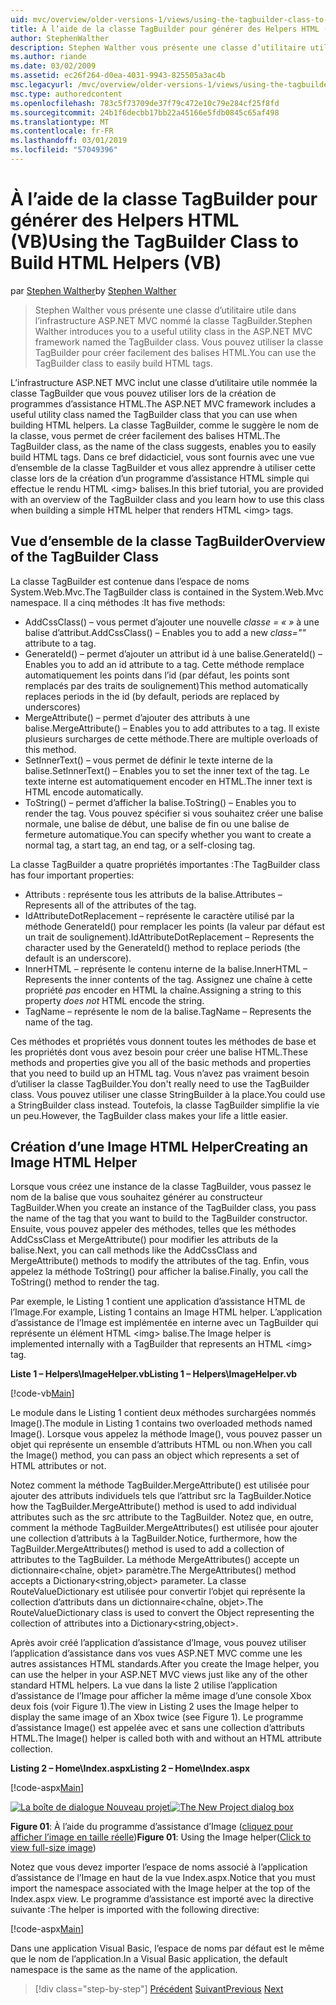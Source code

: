 ```yaml
---
uid: mvc/overview/older-versions-1/views/using-the-tagbuilder-class-to-build-html-helpers-vb
title: À l’aide de la classe TagBuilder pour générer des Helpers HTML (VB) | Microsoft Docs
author: StephenWalther
description: Stephen Walther vous présente une classe d’utilitaire utile dans l’infrastructure ASP.NET MVC nommé la classe TagBuilder. Vous pouvez utiliser la classe TagBuilder pour facilement...
ms.author: riande
ms.date: 03/02/2009
ms.assetid: ec26f264-d0ea-4031-9943-825505a3ac4b
msc.legacyurl: /mvc/overview/older-versions-1/views/using-the-tagbuilder-class-to-build-html-helpers-vb
msc.type: authoredcontent
ms.openlocfilehash: 783c5f73709de37f79c472e10c79e284cf25f8fd
ms.sourcegitcommit: 24b1f6decbb17bb22a45166e5fdb0845c65af498
ms.translationtype: MT
ms.contentlocale: fr-FR
ms.lasthandoff: 03/01/2019
ms.locfileid: "57049396"
---
```

<a name="using-the-tagbuilder-class-to-build-html-helpers-vb"></a><span data-ttu-id="55ff8-104">À l’aide de la classe TagBuilder pour générer des Helpers HTML (VB)</span><span class="sxs-lookup"><span data-stu-id="55ff8-104">Using the TagBuilder Class to Build HTML Helpers (VB)</span></span>
====================
<span data-ttu-id="55ff8-105">par [Stephen Walther](https://github.com/StephenWalther)</span><span class="sxs-lookup"><span data-stu-id="55ff8-105">by [Stephen Walther](https://github.com/StephenWalther)</span></span>

> <span data-ttu-id="55ff8-106">Stephen Walther vous présente une classe d’utilitaire utile dans l’infrastructure ASP.NET MVC nommé la classe TagBuilder.</span><span class="sxs-lookup"><span data-stu-id="55ff8-106">Stephen Walther introduces you to a useful utility class in the ASP.NET MVC framework named the TagBuilder class.</span></span> <span data-ttu-id="55ff8-107">Vous pouvez utiliser la classe TagBuilder pour créer facilement des balises HTML.</span><span class="sxs-lookup"><span data-stu-id="55ff8-107">You can use the TagBuilder class to easily build HTML tags.</span></span>


<span data-ttu-id="55ff8-108">L’infrastructure ASP.NET MVC inclut une classe d’utilitaire utile nommée la classe TagBuilder que vous pouvez utiliser lors de la création de programmes d’assistance HTML.</span><span class="sxs-lookup"><span data-stu-id="55ff8-108">The ASP.NET MVC framework includes a useful utility class named the TagBuilder class that you can use when building HTML helpers.</span></span> <span data-ttu-id="55ff8-109">La classe TagBuilder, comme le suggère le nom de la classe, vous permet de créer facilement des balises HTML.</span><span class="sxs-lookup"><span data-stu-id="55ff8-109">The TagBuilder class, as the name of the class suggests, enables you to easily build HTML tags.</span></span> <span data-ttu-id="55ff8-110">Dans ce bref didacticiel, vous sont fournis avec une vue d’ensemble de la classe TagBuilder et vous allez apprendre à utiliser cette classe lors de la création d’un programme d’assistance HTML simple qui effectue le rendu HTML &lt;img&gt; balises.</span><span class="sxs-lookup"><span data-stu-id="55ff8-110">In this brief tutorial, you are provided with an overview of the TagBuilder class and you learn how to use this class when building a simple HTML helper that renders HTML &lt;img&gt; tags.</span></span>

## <a name="overview-of-the-tagbuilder-class"></a><span data-ttu-id="55ff8-111">Vue d’ensemble de la classe TagBuilder</span><span class="sxs-lookup"><span data-stu-id="55ff8-111">Overview of the TagBuilder Class</span></span>

<span data-ttu-id="55ff8-112">La classe TagBuilder est contenue dans l’espace de noms System.Web.Mvc.</span><span class="sxs-lookup"><span data-stu-id="55ff8-112">The TagBuilder class is contained in the System.Web.Mvc namespace.</span></span> <span data-ttu-id="55ff8-113">Il a cinq méthodes :</span><span class="sxs-lookup"><span data-stu-id="55ff8-113">It has five methods:</span></span>

- <span data-ttu-id="55ff8-114">AddCssClass() – vous permet d’ajouter une nouvelle *classe = « »* à une balise d’attribut.</span><span class="sxs-lookup"><span data-stu-id="55ff8-114">AddCssClass() – Enables you to add a new *class=""* attribute to a tag.</span></span>
- <span data-ttu-id="55ff8-115">GenerateId() – permet d’ajouter un attribut id à une balise.</span><span class="sxs-lookup"><span data-stu-id="55ff8-115">GenerateId() – Enables you to add an id attribute to a tag.</span></span> <span data-ttu-id="55ff8-116">Cette méthode remplace automatiquement les points dans l’id (par défaut, les points sont remplacés par des traits de soulignement)</span><span class="sxs-lookup"><span data-stu-id="55ff8-116">This method automatically replaces periods in the id (by default, periods are replaced by underscores)</span></span>
- <span data-ttu-id="55ff8-117">MergeAttribute() – permet d’ajouter des attributs à une balise.</span><span class="sxs-lookup"><span data-stu-id="55ff8-117">MergeAttribute() – Enables you to add attributes to a tag.</span></span> <span data-ttu-id="55ff8-118">Il existe plusieurs surcharges de cette méthode.</span><span class="sxs-lookup"><span data-stu-id="55ff8-118">There are multiple overloads of this method.</span></span>
- <span data-ttu-id="55ff8-119">SetInnerText() – vous permet de définir le texte interne de la balise.</span><span class="sxs-lookup"><span data-stu-id="55ff8-119">SetInnerText() – Enables you to set the inner text of the tag.</span></span> <span data-ttu-id="55ff8-120">Le texte interne est automatiquement encoder en HTML.</span><span class="sxs-lookup"><span data-stu-id="55ff8-120">The inner text is HTML encode automatically.</span></span>
- <span data-ttu-id="55ff8-121">ToString() – permet d’afficher la balise.</span><span class="sxs-lookup"><span data-stu-id="55ff8-121">ToString() – Enables you to render the tag.</span></span> <span data-ttu-id="55ff8-122">Vous pouvez spécifier si vous souhaitez créer une balise normale, une balise de début, une balise de fin ou une balise de fermeture automatique.</span><span class="sxs-lookup"><span data-stu-id="55ff8-122">You can specify whether you want to create a normal tag, a start tag, an end tag, or a self-closing tag.</span></span>
  

<span data-ttu-id="55ff8-123">La classe TagBuilder a quatre propriétés importantes :</span><span class="sxs-lookup"><span data-stu-id="55ff8-123">The TagBuilder class has four important properties:</span></span>

- <span data-ttu-id="55ff8-124">Attributs : représente tous les attributs de la balise.</span><span class="sxs-lookup"><span data-stu-id="55ff8-124">Attributes – Represents all of the attributes of the tag.</span></span>
- <span data-ttu-id="55ff8-125">IdAttributeDotReplacement – représente le caractère utilisé par la méthode GenerateId() pour remplacer les points (la valeur par défaut est un trait de soulignement).</span><span class="sxs-lookup"><span data-stu-id="55ff8-125">IdAttributeDotReplacement – Represents the character used by the GenerateId() method to replace periods (the default is an underscore).</span></span>
- <span data-ttu-id="55ff8-126">InnerHTML – représente le contenu interne de la balise.</span><span class="sxs-lookup"><span data-stu-id="55ff8-126">InnerHTML – Represents the inner contents of the tag.</span></span> <span data-ttu-id="55ff8-127">Assignez une chaîne à cette propriété *pas* encoder en HTML la chaîne.</span><span class="sxs-lookup"><span data-stu-id="55ff8-127">Assigning a string to this property *does not* HTML encode the string.</span></span>
- <span data-ttu-id="55ff8-128">TagName – représente le nom de la balise.</span><span class="sxs-lookup"><span data-stu-id="55ff8-128">TagName – Represents the name of the tag.</span></span>

<span data-ttu-id="55ff8-129">Ces méthodes et propriétés vous donnent toutes les méthodes de base et les propriétés dont vous avez besoin pour créer une balise HTML.</span><span class="sxs-lookup"><span data-stu-id="55ff8-129">These methods and properties give you all of the basic methods and properties that you need to build up an HTML tag.</span></span> <span data-ttu-id="55ff8-130">Vous n’avez pas vraiment besoin d’utiliser la classe TagBuilder.</span><span class="sxs-lookup"><span data-stu-id="55ff8-130">You don't really need to use the TagBuilder class.</span></span> <span data-ttu-id="55ff8-131">Vous pouvez utiliser une classe StringBuilder à la place.</span><span class="sxs-lookup"><span data-stu-id="55ff8-131">You could use a StringBuilder class instead.</span></span> <span data-ttu-id="55ff8-132">Toutefois, la classe TagBuilder simplifie la vie un peu.</span><span class="sxs-lookup"><span data-stu-id="55ff8-132">However, the TagBuilder class makes your life a little easier.</span></span>

## <a name="creating-an-image-html-helper"></a><span data-ttu-id="55ff8-133">Création d’une Image HTML Helper</span><span class="sxs-lookup"><span data-stu-id="55ff8-133">Creating an Image HTML Helper</span></span>

<span data-ttu-id="55ff8-134">Lorsque vous créez une instance de la classe TagBuilder, vous passez le nom de la balise que vous souhaitez générer au constructeur TagBuilder.</span><span class="sxs-lookup"><span data-stu-id="55ff8-134">When you create an instance of the TagBuilder class, you pass the name of the tag that you want to build to the TagBuilder constructor.</span></span> <span data-ttu-id="55ff8-135">Ensuite, vous pouvez appeler des méthodes, telles que les méthodes AddCssClass et MergeAttribute() pour modifier les attributs de la balise.</span><span class="sxs-lookup"><span data-stu-id="55ff8-135">Next, you can call methods like the AddCssClass and MergeAttribute() methods to modify the attributes of the tag.</span></span> <span data-ttu-id="55ff8-136">Enfin, vous appelez la méthode ToString() pour afficher la balise.</span><span class="sxs-lookup"><span data-stu-id="55ff8-136">Finally, you call the ToString() method to render the tag.</span></span>

<span data-ttu-id="55ff8-137">Par exemple, le Listing 1 contient une application d’assistance HTML de l’Image.</span><span class="sxs-lookup"><span data-stu-id="55ff8-137">For example, Listing 1 contains an Image HTML helper.</span></span> <span data-ttu-id="55ff8-138">L’application d’assistance de l’Image est implémentée en interne avec un TagBuilder qui représente un élément HTML &lt;img&gt; balise.</span><span class="sxs-lookup"><span data-stu-id="55ff8-138">The Image helper is implemented internally with a TagBuilder that represents an HTML &lt;img&gt; tag.</span></span>

<span data-ttu-id="55ff8-139">**Liste 1 – Helpers\ImageHelper.vb**</span><span class="sxs-lookup"><span data-stu-id="55ff8-139">**Listing 1 – Helpers\ImageHelper.vb**</span></span>

[!code-vb[Main](using-the-tagbuilder-class-to-build-html-helpers-vb/samples/sample1.vb)]

<span data-ttu-id="55ff8-140">Le module dans le Listing 1 contient deux méthodes surchargées nommés Image().</span><span class="sxs-lookup"><span data-stu-id="55ff8-140">The module in Listing 1 contains two overloaded methods named Image().</span></span> <span data-ttu-id="55ff8-141">Lorsque vous appelez la méthode Image(), vous pouvez passer un objet qui représente un ensemble d’attributs HTML ou non.</span><span class="sxs-lookup"><span data-stu-id="55ff8-141">When you call the Image() method, you can pass an object which represents a set of HTML attributes or not.</span></span>

<span data-ttu-id="55ff8-142">Notez comment la méthode TagBuilder.MergeAttribute() est utilisée pour ajouter des attributs individuels tels que l’attribut src la TagBuilder.</span><span class="sxs-lookup"><span data-stu-id="55ff8-142">Notice how the TagBuilder.MergeAttribute() method is used to add individual attributes such as the src attribute to the TagBuilder.</span></span> <span data-ttu-id="55ff8-143">Notez que, en outre, comment la méthode TagBuilder.MergeAttributes() est utilisée pour ajouter une collection d’attributs à la TagBuilder.</span><span class="sxs-lookup"><span data-stu-id="55ff8-143">Notice, furthermore, how the TagBuilder.MergeAttributes() method is used to add a collection of attributes to the TagBuilder.</span></span> <span data-ttu-id="55ff8-144">La méthode MergeAttributes() accepte un dictionnaire&lt;chaîne, objet&gt; paramètre.</span><span class="sxs-lookup"><span data-stu-id="55ff8-144">The MergeAttributes() method accepts a Dictionary&lt;string,object&gt; parameter.</span></span> <span data-ttu-id="55ff8-145">La classe RouteValueDictionary est utilisée pour convertir l’objet qui représente la collection d’attributs dans un dictionnaire&lt;chaîne, objet&gt;.</span><span class="sxs-lookup"><span data-stu-id="55ff8-145">The RouteValueDictionary class is used to convert the Object representing the collection of attributes into a Dictionary&lt;string,object&gt;.</span></span>

<span data-ttu-id="55ff8-146">Après avoir créé l’application d’assistance d’Image, vous pouvez utiliser l’application d’assistance dans vos vues ASP.NET MVC comme une les autres assistances HTML standards.</span><span class="sxs-lookup"><span data-stu-id="55ff8-146">After you create the Image helper, you can use the helper in your ASP.NET MVC views just like any of the other standard HTML helpers.</span></span> <span data-ttu-id="55ff8-147">La vue dans la liste 2 utilise l’application d’assistance de l’Image pour afficher la même image d’une console Xbox deux fois (voir Figure 1).</span><span class="sxs-lookup"><span data-stu-id="55ff8-147">The view in Listing 2 uses the Image helper to display the same image of an Xbox twice (see Figure 1).</span></span> <span data-ttu-id="55ff8-148">Le programme d’assistance Image() est appelée avec et sans une collection d’attributs HTML.</span><span class="sxs-lookup"><span data-stu-id="55ff8-148">The Image() helper is called both with and without an HTML attribute collection.</span></span>

<span data-ttu-id="55ff8-149">**Listing 2 – Home\Index.aspx**</span><span class="sxs-lookup"><span data-stu-id="55ff8-149">**Listing 2 – Home\Index.aspx**</span></span>

[!code-aspx[Main](using-the-tagbuilder-class-to-build-html-helpers-vb/samples/sample2.aspx)]


<span data-ttu-id="55ff8-150">[![La boîte de dialogue Nouveau projet](using-the-tagbuilder-class-to-build-html-helpers-vb/_static/image1.jpg)](using-the-tagbuilder-class-to-build-html-helpers-vb/_static/image1.png)</span><span class="sxs-lookup"><span data-stu-id="55ff8-150">[![The New Project dialog box](using-the-tagbuilder-class-to-build-html-helpers-vb/_static/image1.jpg)](using-the-tagbuilder-class-to-build-html-helpers-vb/_static/image1.png)</span></span>

<span data-ttu-id="55ff8-151">**Figure 01**: À l’aide du programme d’assistance d’Image ([cliquez pour afficher l’image en taille réelle](using-the-tagbuilder-class-to-build-html-helpers-vb/_static/image2.png))</span><span class="sxs-lookup"><span data-stu-id="55ff8-151">**Figure 01**: Using the Image helper([Click to view full-size image](using-the-tagbuilder-class-to-build-html-helpers-vb/_static/image2.png))</span></span>


<span data-ttu-id="55ff8-152">Notez que vous devez importer l’espace de noms associé à l’application d’assistance de l’Image en haut de la vue Index.aspx.</span><span class="sxs-lookup"><span data-stu-id="55ff8-152">Notice that you must import the namespace associated with the Image helper at the top of the Index.aspx view.</span></span> <span data-ttu-id="55ff8-153">Le programme d’assistance est importé avec la directive suivante :</span><span class="sxs-lookup"><span data-stu-id="55ff8-153">The helper is imported with the following directive:</span></span>

[!code-aspx[Main](using-the-tagbuilder-class-to-build-html-helpers-vb/samples/sample3.aspx)]

<span data-ttu-id="55ff8-154">Dans une application Visual Basic, l’espace de noms par défaut est le même que le nom de l’application.</span><span class="sxs-lookup"><span data-stu-id="55ff8-154">In a Visual Basic application, the default namespace is the same as the name of the application.</span></span>

> [!div class="step-by-step"]
> <span data-ttu-id="55ff8-155">[Précédent](creating-custom-html-helpers-vb.md)
> [Suivant](creating-page-layouts-with-view-master-pages-vb.md)</span><span class="sxs-lookup"><span data-stu-id="55ff8-155">[Previous](creating-custom-html-helpers-vb.md)
[Next](creating-page-layouts-with-view-master-pages-vb.md)</span></span>
